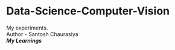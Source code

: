 # Data-Science-Computer-Vision
My experiments.
<br>
Author - Santosh Chaurasiya
<br>
***My Learnings***